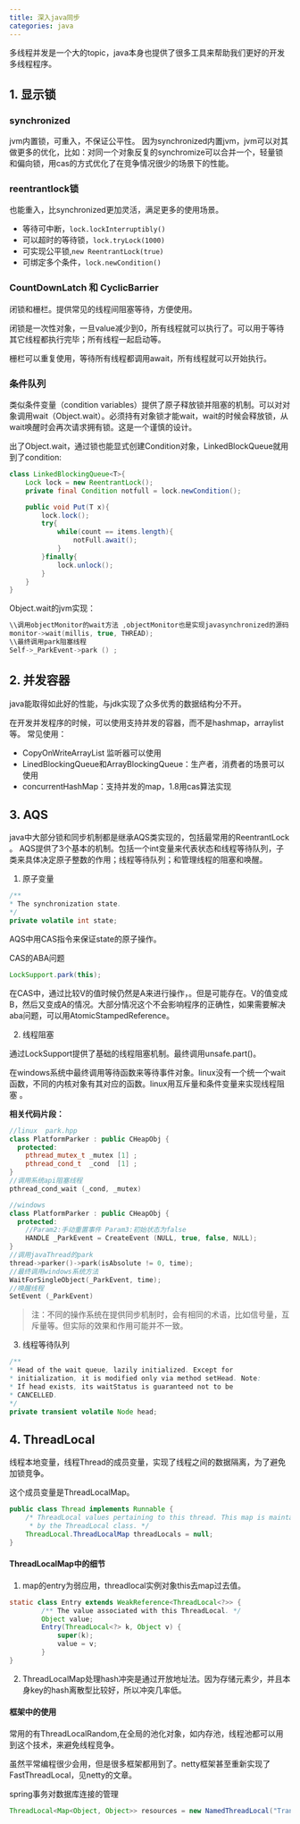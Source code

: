 ```yaml
---
title: 深入java同步
categories: java
---
```

多线程并发是一个大的topic，java本身也提供了很多工具来帮助我们更好的开发多线程程序。

## 1. 显示锁

### synchronized

jvm内置锁，可重入，不保证公平性。
因为synchronized内置jvm，jvm可以对其做更多的优化，比如：对同一个对象反复的synchromize可以合并一个，轻量锁和偏向锁，用cas的方式优化了在竞争情况很少的场景下的性能。

### reentrantlock锁

也能重入，比synchronized更加灵活，满足更多的使用场景。

- 等待可中断，`lock.lockInterruptibly()`
- 可以超时的等待锁，`lock.tryLock(1000)`
- 可实现公平锁,`new ReentrantLock(true)`
- 可绑定多个条件，`lock.newCondition()`

### CountDownLatch 和 CyclicBarrier

闭锁和栅栏。提供常见的线程间阻塞等待，方便使用。

闭锁是一次性对象，一旦value减少到0，所有线程就可以执行了。可以用于等待其它线程都执行完毕；所有线程一起启动等。

栅栏可以重复使用，等待所有线程都调用await，所有线程就可以开始执行。


### 条件队列

类似条件变量（condition variables）提供了原子释放锁并阻塞的机制。可以对对象调用wait（Object.wait）。必须持有对象锁才能wait，wait的时候会释放锁，从wait唤醒时会再次请求拥有锁。这是一个谨慎的设计。

出了Object.wait，通过锁也能显式创建Condition对象，LinkedBlockQueue就用到了condition:

```java
class LinkedBlockingQueue<T>{
    Lock lock = new ReentrantLock();
    private final Condition notfull = lock.newCondition();

    public void Put(T x){
        lock.lock();
        try{
            while(count == items.length){
                notFull.await();
            }
        }finally{
            lock.unlock();
        }
    }
}
```

Object.wait的jvm实现：

```c++
\\调用objectMonitor的wait方法 ,objectMonitor也是实现javasynchronized的源码 synchronizer.cpp
monitor->wait(millis, true, THREAD);
\\最终调用park阻塞线程
Self->_ParkEvent->park () ;
```

## 2. 并发容器

java能取得如此好的性能，与jdk实现了众多优秀的数据结构分不开。

在开发并发程序的时候，可以使用支持并发的容器，而不是hashmap，arraylist等。
常见使用：
- CopyOnWriteArrayList 监听器可以使用
- LinedBlockingQueue和ArrayBlockingQueue：生产者，消费者的场景可以使用
- concurrentHashMap：支持并发的map，1.8用cas算法实现

## 3. AQS

java中大部分锁和同步机制都是继承AQS类实现的，包括最常用的ReentrantLock 。
AQS提供了3个基本的机制。包括一个int变量来代表状态和线程等待队列，子类来具体决定原子整数的作用；线程等待队列；和管理线程的阻塞和唤醒。

1. 原子变量
```java
/**
* The synchronization state.
*/
private volatile int state;

```

AQS中用CAS指令来保证state的原子操作。

CAS的ABA问题

```java
LockSupport.park(this);
```

在CAS中，通过比较V的值时候仍然是A来进行操作，。但是可能存在。V的值变成B，然后又变成A的情况。大部分情况这个不会影响程序的正确性，如果需要解决aba问题，可以用AtomicStampedReference。

2. 线程阻塞

通过LockSupport提供了基础的线程阻塞机制。最终调用unsafe.part()。

在windows系统中最终调用等待函数来等待事件对象。linux没有一个统一个wait函数，不同的内核对象有其对应的函数。linux用互斥量和条件变量来实现线程阻塞 。

**相关代码片段：**

```c++
//linux  park.hpp
class PlatformParker : public CHeapObj {
  protected:
    pthread_mutex_t _mutex [1] ;
    pthread_cond_t  _cond  [1] ;
}
//调用系统api阻塞线程
pthread_cond_wait (_cond, _mutex)
```

```c++
//windows
class PlatformParker : public CHeapObj {
  protected:
    //Param2:手动重置事件 Param3:初始状态为false
    HANDLE _ParkEvent = CreateEvent (NULL, true, false, NULL);
}
//调用javaThread的park
thread->parker()->park(isAbsolute != 0, time);
//最终调用windows系统方法
WaitForSingleObject(_ParkEvent, time);
//唤醒线程
SetEvent (_ParkEvent)
```

>注：不同的操作系统在提供同步机制时，会有相同的术语，比如信号量，互斥量等。但实际的效果和作用可能并不一致。
3. 线程等待队列

```java
/**
* Head of the wait queue, lazily initialized. Except for
* initialization, it is modified only via method setHead. Note:
* If head exists, its waitStatus is guaranteed not to be
* CANCELLED.
*/
private transient volatile Node head;
```

## 4. ThreadLocal

线程本地变量，线程Thread的成员变量，实现了线程之间的数据隔离，为了避免加锁竞争。

这个成员变量是ThreadLocalMap。
```java
public class Thread implements Runnable {
    /* ThreadLocal values pertaining to this thread. This map is maintained
     * by the ThreadLocal class. */
    ThreadLocal.ThreadLocalMap threadLocals = null;
}
```
#### ThreadLocalMap中的细节

1. map的entry为弱应用，threadlocal实例对象this去map过去值。

```java
static class Entry extends WeakReference<ThreadLocal<?>> {
        /** The value associated with this ThreadLocal. */
        Object value;
        Entry(ThreadLocal<?> k, Object v) {
            super(k);
            value = v;
        }
}
```
2. ThreadLocalMap处理hash冲突是通过开放地址法。因为存储元素少，并且本身key的hash离散型比较好，所以冲突几率低。


#### 框架中的使用

常用的有ThreadLocalRandom,在全局的池化对象，如内存池，线程池都可以用到这个技术，来避免线程竞争。

虽然平常编程很少会用，但是很多框架都用到了。netty框架甚至重新实现了FastThreadLocal，见netty的文章。


spring事务对数据库连接的管理

```java
ThreadLocal<Map<Object, Object>> resources = new NamedThreadLocal("Transactional resources");
```